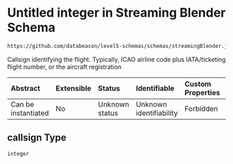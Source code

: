 # Untitled integer in Streaming Blender Schema

```txt
https://github.com/databeacon/level5-schemas/schemas/streamingBlender.json#/properties/flights/properties/callsign
```

Callsign identifying the flight. Typically, ICAO airline code plus IATA/ticketing flight number, or the aircraft registration

| Abstract            | Extensible | Status         | Identifiable            | Custom Properties | Additional Properties | Access Restrictions | Defined In                                                                 |
| :------------------ | :--------- | :------------- | :---------------------- | :---------------- | :-------------------- | :------------------ | :------------------------------------------------------------------------- |
| Can be instantiated | No         | Unknown status | Unknown identifiability | Forbidden         | Allowed               | none                | [blender.schema.json\*](../out/blender.schema.json "open original schema") |

## callsign Type

`integer`
